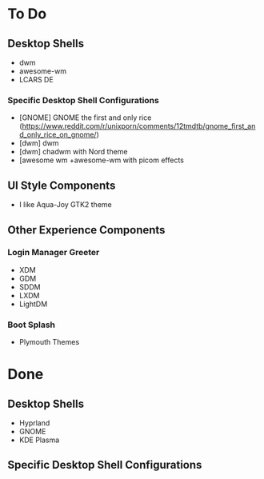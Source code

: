 # To Do
## Desktop Shells
- dwm
- awesome-wm
- LCARS DE
### Specific Desktop Shell Configurations
- \[GNOME\] GNOME the first and only rice (https://www.reddit.com/r/unixporn/comments/12tmdtb/gnome_first_and_only_rice_on_gnome/)
- \[dwm\] dwm
- \[dwm\] chadwm with Nord theme
- \[awesome wm +awesome-wm with picom effects
## UI Style Components
- I like Aqua-Joy GTK2 theme
## Other Experience Components
### Login Manager Greeter
- XDM
- GDM
- SDDM
- LXDM
- LightDM
### Boot Splash
- Plymouth Themes
# Done
## Desktop Shells
- Hyprland
- GNOME
- KDE Plasma
## Specific Desktop Shell Configurations